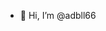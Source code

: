 - 👋 Hi, I’m @adbll66

<!---
adbll66/adbll66 is a ✨ special ✨ repository because its `README.md` (this file) appears on your GitHub profile.
You can click the Preview link to take a look at your changes.
--->
